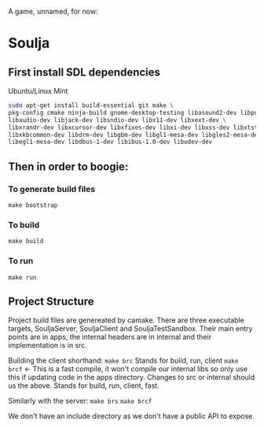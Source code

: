 A game, unnamed, for now:

# Soulja

## First install SDL dependencies

Ubuntu/Linux Mint

```bash
sudo apt-get install build-essential git make \
pkg-config cmake ninja-build gnome-desktop-testing libasound2-dev libpulse-dev \
libaudio-dev libjack-dev libsndio-dev libx11-dev libxext-dev \
libxrandr-dev libxcursor-dev libxfixes-dev libxi-dev libxss-dev libxtst-dev \
libxkbcommon-dev libdrm-dev libgbm-dev libgl1-mesa-dev libgles2-mesa-dev \
libegl1-mesa-dev libdbus-1-dev libibus-1.0-dev libudev-dev
```

## Then in order to boogie:

### To generate build files

`make bootstrap`

### To build

`make build`

### To run

`make run`

## Project Structure

Project build files are genereated by camake. There are three executable targets, SouljaServer, SouljaClient and SouljaTestSandbox. Their main entry points are in apps, the internal headers are in internal and their implementation is in src.

Building the client shorthand:
`make brc`
Stands for build, run, client
`make brcf` <- This is a fast compile, it won't compile our internal libs so only use this if updating code in the apps directory. Changes to src or internal should us the above.
Stands for build, run, client, fast.

Similarly with the server:
`make brs`
`make brcf`

We don't have an include directory as we don't have a public API to expose.
